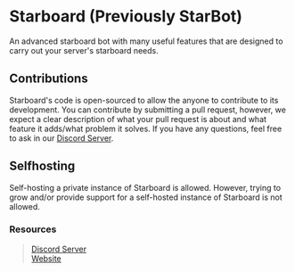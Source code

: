 # Starboard (Previously StarBot)
An advanced starboard bot with many useful features that are designed to carry out your server's starboard needs. 

## Contributions
Starboard's code is open-sourced to allow the anyone to contribute to its development. You can contribute by submitting a pull request, however, we expect a clear description of what your pull request is about and what feature it adds/what problem it solves. If you have any questions, feel free to ask in our [Discord Server](https://discord.gg/XtX9wx3qre).

## Selfhosting
Self-hosting a private instance of Starboard is allowed. However, trying to grow and/or provide support for a self-hosted instance of Starboard is not allowed. 

### Resources
> [Discord Server](https://discord.gg/XtX9wx3qre)\
> [Website](https://otterbots.xyz)


